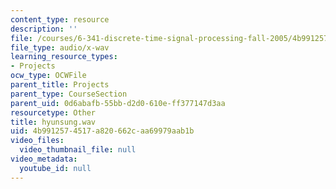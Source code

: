 ```yaml
---
content_type: resource
description: ''
file: /courses/6-341-discrete-time-signal-processing-fall-2005/4b9912574517a820662caa69979aab1b_hyunsung.wav
file_type: audio/x-wav
learning_resource_types:
- Projects
ocw_type: OCWFile
parent_title: Projects
parent_type: CourseSection
parent_uid: 0d6abafb-55bb-d2d0-610e-ff377147d3aa
resourcetype: Other
title: hyunsung.wav
uid: 4b991257-4517-a820-662c-aa69979aab1b
video_files:
  video_thumbnail_file: null
video_metadata:
  youtube_id: null
---
```

